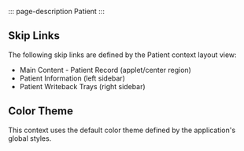 <!-- { "label": "Patient", "path": "Workspace.PAtient" } -->

::: page-description
 Patient
:::

## Skip Links ##
The following skip links are defined by the Patient context layout view:

- Main Content - Patient Record (applet/center region)
- Patient Information (left sidebar)
- Patient Writeback Trays (right sidebar)

## Color Theme ##
This context uses the default color theme defined by the application's global styles.
